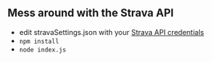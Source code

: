 Mess around with the Strava API
-------------------------------

* edit stravaSettings.json with your [Strava API credentials](https://www.strava.com/settings/api)  
* `npm install`  
* `node index.js`  